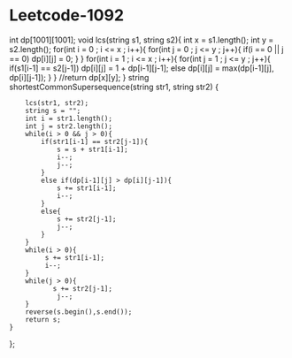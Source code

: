 # Leetcode-1092


 int dp[1001][1001];
    void lcs(string s1, string s2){
        int x = s1.length();
        int y = s2.length();
        for(int i = 0 ; i <= x ; i++){
            for(int j = 0 ; j <= y ; j++){
                if(i == 0 || j == 0)
                    dp[i][j] = 0;
            }
        }
        for(int i = 1 ; i <= x ; i++){
            for(int j = 1 ; j <= y ; j++){    
                if(s1[i-1] == s2[j-1])
                    dp[i][j] = 1 + dp[i-1][j-1];
                else
                    dp[i][j] = max(dp[i-1][j], dp[i][j-1]);
            }
        }
        //return dp[x][y];
    }
    string shortestCommonSupersequence(string str1, string str2) {
        
        lcs(str1, str2);
        string s = "";
        int i = str1.length();
        int j = str2.length();
        while(i > 0 && j > 0){
            if(str1[i-1] == str2[j-1]){
                s = s + str1[i-1];
                i--;
                j--;
            }
            else if(dp[i-1][j] > dp[i][j-1]){
                s += str1[i-1];
                i--;
            }
            else{
                s += str2[j-1];
                j--;
            }
        }
        while(i > 0){
             s += str1[i-1];
             i--;
        }
        while(j > 0){
               s += str2[j-1];
                j--; 
        }
        reverse(s.begin(),s.end());
        return s;
    }
};
